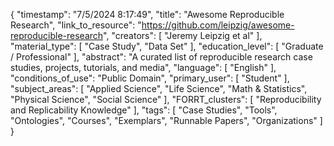 {
    "timestamp": "7/5/2024 8:17:49",
    "title": "Awesome Reproducible Research",
    "link_to_resource": "https://github.com/leipzig/awesome-reproducible-research",
    "creators": [
        "Jeremy Leipzig et al"
    ],
    "material_type": [
        "Case Study",
        "Data Set"
    ],
    "education_level": [
        "Graduate / Professional"
    ],
    "abstract": "A curated list of reproducible research case studies, projects, tutorials, and media",
    "language": [
        "English"
    ],
    "conditions_of_use": "Public Domain",
    "primary_user": [
        "Student"
    ],
    "subject_areas": [
        "Applied Science",
        "Life Science",
        "Math & Statistics",
        "Physical Science",
        "Social Science"
    ],
    "FORRT_clusters": [
        "Reproducibility and Replicability Knowledge"
    ],
    "tags": [
        "Case Studies",
        "Tools",
        "Ontologies",
        "Courses",
        "Exemplars",
        "Runnable Papers",
        "Organizations"
    ]
}